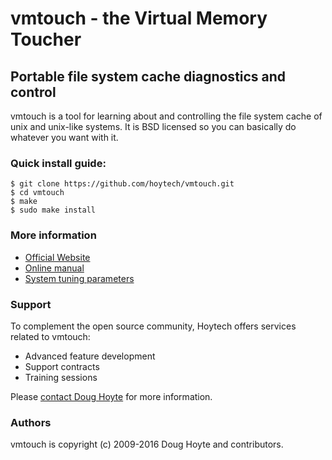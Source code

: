 # vmtouch - the Virtual Memory Toucher

## Portable file system cache diagnostics and control


vmtouch is a tool for learning about and controlling the file system cache of unix and unix-like systems. It is BSD licensed so you can basically do whatever you want with it.


### Quick install guide:

    $ git clone https://github.com/hoytech/vmtouch.git
    $ cd vmtouch
    $ make
    $ sudo make install


### More information

* [Official Website](https://hoytech.com/vmtouch/)
* [Online manual](https://github.com/hoytech/vmtouch/blob/master/vmtouch.pod)
* [System tuning parameters](https://github.com/hoytech/vmtouch/blob/master/TUNING.md)


### Support

To complement the open source community, Hoytech offers services related to vmtouch:

* Advanced feature development
* Support contracts
* Training sessions

Please <a href="mailto:doug@hoytech.com?subject=vmtouch support">contact Doug Hoyte</a> for more information.


### Authors

vmtouch is copyright (c) 2009-2016 Doug Hoyte and contributors.
